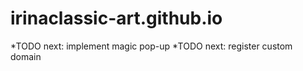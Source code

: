 # irinaclassic-art.github.io


*TODO next: implement magic pop-up
*TODO next: register custom domain


